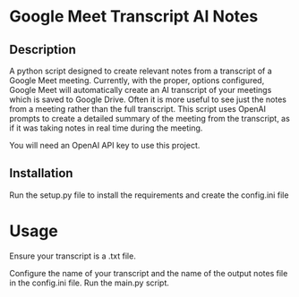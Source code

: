 # Google Meet Transcript AI Notes

## Description

A python script designed to create relevant notes from a transcript of a Google Meet meeting. Currently, with the proper,
options configured, Google Meet will automatically create an AI transcript of your meetings which is saved to Google Drive. 
Often it is more useful to see just the notes from a meeting rather than the full transcript. This script uses OpenAI
prompts to create a detailed summary of the meeting from the transcript, as if it was taking notes in real time during 
the meeting.

You will need an OpenAI API key to use this project.

## Installation 

Run the setup.py file to install the requirements and create the config.ini file

# Usage

Ensure your transcript is a .txt file. 

Configure the name of your transcript and the name of the output notes file in the config.ini file. Run the main.py script. 
